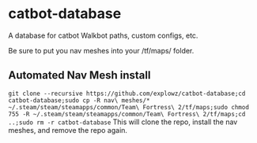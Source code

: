 # catbot-database
A database for catbot Walkbot paths, custom configs, etc.

Be sure to put you nav meshes into your /tf/maps/ folder.

## Automated Nav Mesh install
```git clone --recursive https://github.com/explowz/catbot-database;cd catbot-database;sudo cp -R nav\ meshes/* ~/.steam/steam/steamapps/common/Team\ Fortress\ 2/tf/maps;sudo chmod 755 -R ~/.steam/steam/steamapps/common/Team\ Fortress\ 2/tf/maps;cd ..;sudo rm -r catbot-database```
This will clone the repo, install the nav meshes, and remove the repo again.
